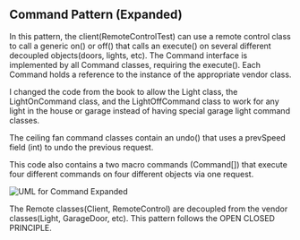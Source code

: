 ## Command Pattern (Expanded)

In this pattern, the client(RemoteControlTest) can use a remote control class to call a generic on() or off() that calls an execute() on several different decoupled objects(doors, lights, etc).  The Command interface is implemented by all Command classes, requiring the execute().  Each Command holds a reference to the instance of the appropriate vendor class.

I changed the code from the book to allow the Light class, the LightOnCommand class, and the LightOffCommand class to work for any light in the house or garage instead of having special garage light command classes.

The ceiling fan command classes contain an undo() that uses a prevSpeed field (int) to undo the previous request.

This code also contains a two macro commands (Command[]) that execute four different commands on four different objects via one request.

![UML for Command Expanded](https://user-images.githubusercontent.com/22779199/36164358-19d39a6e-10ba-11e8-8979-fe082db88b6d.jpg)


The Remote classes(Client, RemoteControl) are decoupled from the vendor classes(Light, GarageDoor, etc).  This pattern follows the OPEN CLOSED PRINCIPLE. 





